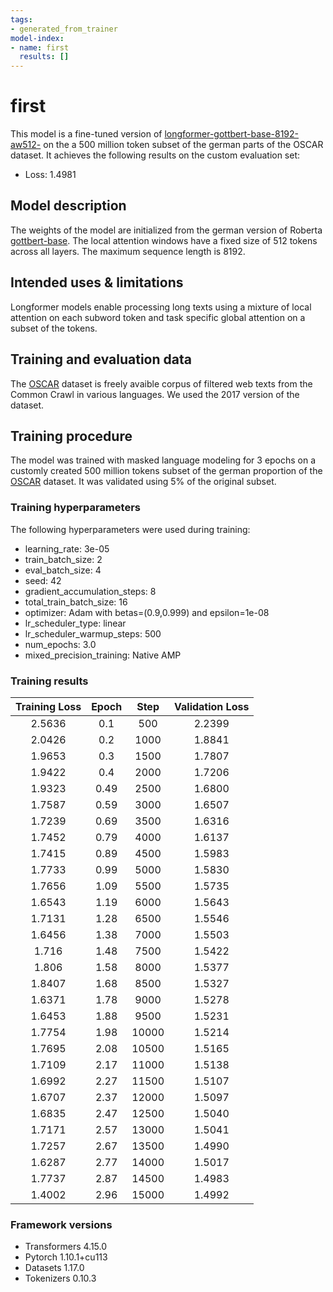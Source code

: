 ```yaml
---
tags:
- generated_from_trainer
model-index:
- name: first
  results: []
---
```


<!-- This model card has been generated automatically according to the information the Trainer had access to. You
should probably proofread and complete it, then remove this comment. -->

# first

This model is a fine-tuned version of [longformer-gottbert-base-8192-aw512-](https://huggingface.co/longformer-8192-aw512-gottbert-base) on the a 500 million token subset of the german parts of the OSCAR dataset.
It achieves the following results on the custom evaluation set:
- Loss: 1.4981

## Model description

The weights of the model are initialized from the german version of Roberta [gottbert-base](https://huggingface.co/uklfr/gottbert-base).
The local attention windows have a fixed size of 512 tokens across all layers.
The maximum sequence length is 8192.

## Intended uses & limitations

Longformer models enable processing long texts using a mixture of local attention on each subword token and task specific global attention on a subset of the tokens.

## Training and evaluation data

The [OSCAR](https://oscar-corpus.com) dataset is freely avaible corpus of filtered web texts from the Common Crawl in various languages. We used the 2017 version of the dataset. 

## Training procedure
The model was trained with masked language modeling for 3 epochs on a customly created 500 million tokens subset of the german proportion of the [OSCAR](https://oscar-corpus.com) dataset.
It was validated using 5% of the original subset. 
### Training hyperparameters

The following hyperparameters were used during training:
- learning_rate: 3e-05
- train_batch_size: 2
- eval_batch_size: 4
- seed: 42
- gradient_accumulation_steps: 8
- total_train_batch_size: 16
- optimizer: Adam with betas=(0.9,0.999) and epsilon=1e-08
- lr_scheduler_type: linear
- lr_scheduler_warmup_steps: 500
- num_epochs: 3.0
- mixed_precision_training: Native AMP

### Training results

| Training Loss | Epoch | Step  | Validation Loss |
|:-------------:|:-----:|:-----:|:---------------:|
| 2.5636        | 0.1   | 500   | 2.2399          |
| 2.0426        | 0.2   | 1000  | 1.8841          |
| 1.9653        | 0.3   | 1500  | 1.7807          |
| 1.9422        | 0.4   | 2000  | 1.7206          |
| 1.9323        | 0.49  | 2500  | 1.6800          |
| 1.7587        | 0.59  | 3000  | 1.6507          |
| 1.7239        | 0.69  | 3500  | 1.6316          |
| 1.7452        | 0.79  | 4000  | 1.6137          |
| 1.7415        | 0.89  | 4500  | 1.5983          |
| 1.7733        | 0.99  | 5000  | 1.5830          |
| 1.7656        | 1.09  | 5500  | 1.5735          |
| 1.6543        | 1.19  | 6000  | 1.5643          |
| 1.7131        | 1.28  | 6500  | 1.5546          |
| 1.6456        | 1.38  | 7000  | 1.5503          |
| 1.716         | 1.48  | 7500  | 1.5422          |
| 1.806         | 1.58  | 8000  | 1.5377          |
| 1.8407        | 1.68  | 8500  | 1.5327          |
| 1.6371        | 1.78  | 9000  | 1.5278          |
| 1.6453        | 1.88  | 9500  | 1.5231          |
| 1.7754        | 1.98  | 10000 | 1.5214          |
| 1.7695        | 2.08  | 10500 | 1.5165          |
| 1.7109        | 2.17  | 11000 | 1.5138          |
| 1.6992        | 2.27  | 11500 | 1.5107          |
| 1.6707        | 2.37  | 12000 | 1.5097          |
| 1.6835        | 2.47  | 12500 | 1.5040          |
| 1.7171        | 2.57  | 13000 | 1.5041          |
| 1.7257        | 2.67  | 13500 | 1.4990          |
| 1.6287        | 2.77  | 14000 | 1.5017          |
| 1.7737        | 2.87  | 14500 | 1.4983          |
| 1.4002        | 2.96  | 15000 | 1.4992          |


### Framework versions

- Transformers 4.15.0
- Pytorch 1.10.1+cu113
- Datasets 1.17.0
- Tokenizers 0.10.3
